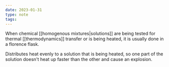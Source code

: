```yaml
---
date: 2023-01-31
type: note
tags:
---
```


When chemical [[homogenous mixtures|solutions]] are being tested for thermal [[thermodynamics]] transfer or is being heated, it is usually done in a florence flask.

Distributes heat evenly to a solution that is being heated, so one part of the solution doesn't heat up faster than the other and cause an explosion.
